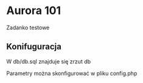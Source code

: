 # Aurora 101

Zadanko testowe

## Konifuguracja

W db/db.sql znajduje się zrzut db

Parametry można skonfigurować w pliku config.php 

